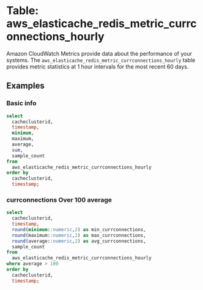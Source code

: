 # Table: aws_elasticache_redis_metric_currconnections_hourly

Amazon CloudWatch Metrics provide data about the performance of your systems.  The `aws_elasticache_redis_metric_currconnections_hourly` table provides metric statistics at 1 hour intervals for the most recent 60 days.


## Examples


### Basic info

```sql
select
  cacheclusterid,
  timestamp,
  minimum,
  maximum,
  average,
  sum,
  sample_count
from
  aws_elasticache_redis_metric_currconnections_hourly
order by
  cacheclusterid,
  timestamp;
```



### currconnections Over 100 average

```sql
select
  cacheclusterid,
  timestamp,
  round(minimum::numeric,2) as min_currconnections,
  round(maximum::numeric,2) as max_currconnections,
  round(average::numeric,2) as avg_currconnections,
  sample_count
from
  aws_elasticache_redis_metric_currconnections_hourly
where average > 100
order by
  cacheclusterid,
  timestamp;
```

